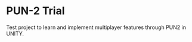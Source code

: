 <h1>PUN-2 Trial</h1>
<p>Test project to learn and implement multiplayer features through PUN2 in UNITY.</p>
